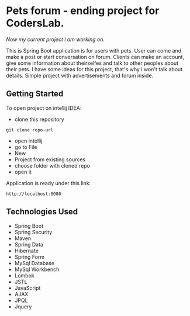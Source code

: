 # Pets forum - ending project for CodersLab.

*Now my current project i am working on.*

This is Spring Boot application is for users with pets. User can come and make a post or start conversation on forum. Clients can make an account, give some information about theirselfes and talk to other peoples about their pets. I have some ideas for this project, that's why i won't talk about details. Simple project with advertisements and forum inside.

## Getting Started

To open project on intellij IDEA:
 - clone this repository
 ```
 git clone repo-url
 ```
 * open intellij
 * go to File
 * New
 * Project from existing sources
 * choose folder with cloned repo
 * open it
 
 Application is ready under this link:
 ```
 http://localhost:8080
 ```
 
## Technologies Used

* Spring Boot
* Spring Security
* Maven
* Spring Data
* Hibernate
* Spring Form
* MySql Database
* MySql Workbench
* Lombok
* JSTL
* JavaScript
* AJAX
* JPQL
* Jquery
